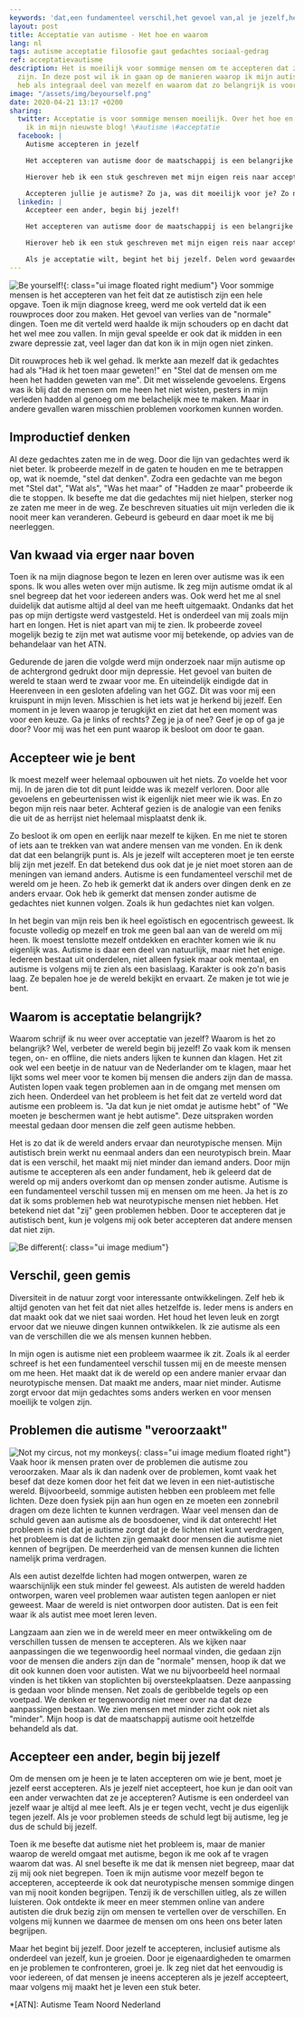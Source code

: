 ```yaml
---
keywords: 'dat,een fundamenteel verschil,het gevoel van,al je jezelf,heel normaal vinden'
layout: post
title: Acceptatie van autisme - Het hoe en waarom
lang: nl
tags: autisme acceptatie filosofie gaut gedachtes sociaal-gedrag
ref: acceptatievautisme
description: Het is moeilijk voor sommige mensen om te accepteren dat ze autistisch
  zijn. In deze post wil ik in gaan op de manieren waarop ik mijn autisme geaccepteerd
  heb als integraal deel van mezelf en waarom dat zo belangrijk is voor me.
image: "/assets/img/beyourself.png"
date: 2020-04-21 13:17 +0200
sharing:
  twitter: Acceptatie is voor sommige mensen moeilijk. Over het hoe en waarom schrijf
    ik in mijn nieuwste blog! \#autisme \#acceptatie
  facebook: |
    Autisme accepteren in jezelf

    Het accepteren van autisme door de maatschappij is een belangrijke reden om er over te schrijven in mijn ogen. Het is echter niet het begin. Verbeter de wereld, begin bij jezelf! Maar waarom is dit zo belangrijk? Wat heb ik gedaan om mijn autisme te accepteren?

    Hierover heb ik een stuk geschreven met mijn eigen reis naar acceptatie. Over het hoe en waarom het zo belangrijk is geweest voor mij en waarom ik denk dat het belangrijk is voor iedereen.

    Accepteren jullie je autisme? Zo ja, was dit moeilijk voor je? Zo nee, wat houd je tegen?
  linkedin: |
    Accepteer een ander, begin bij jezelf!

    Het accepteren van autisme door de maatschappij is een belangrijke reden om er over te schrijven in mijn ogen. Het is echter niet het begin. Verbeter de wereld, begin bij jezelf! Maar waarom is dit zo belangrijk? Wat heb ik gedaan om mijn autisme en mezelf te accepteren?

    Hierover heb ik een stuk geschreven met mijn eigen reis naar acceptatie. Over het hoe en waarom het zo belangrijk is geweest voor mij en waarom ik denk dat het belangrijk is voor iedereen.

    Als je acceptatie wilt, begint het bij jezelf. Delen word gewaardeerd!
---
```

![Be yourself!](/assets/img/beyourself.png){: class="ui image floated right medium"}
Voor sommige mensen is het accepteren van het feit dat ze autistisch zijn een hele opgave. Toen ik mijn diagnose kreeg, werd me ook verteld dat ik een rouwproces door zou maken. Het gevoel van verlies van de "normale" dingen. Toen me dit verteld werd haalde ik mijn schouders op en dacht dat het wel mee zou vallen. In mijn geval speelde er ook dat ik midden in een zware depressie zat, veel lager dan dat kon ik in mijn ogen niet zinken.

Dit rouwproces heb ik wel gehad. Ik merkte aan mezelf dat ik gedachtes had als "Had ik het toen maar geweten!" en "Stel dat de mensen om me heen het hadden geweten van me". Dit met wisselende gevoelens. Ergens was ik blij dat de mensen om me heen het niet wisten, pesters in mijn verleden hadden al genoeg om me belachelijk mee te maken. Maar in andere gevallen waren misschien problemen voorkomen kunnen worden.

## Improductief denken

Al deze gedachtes zaten me in de weg. Door die lijn van gedachtes werd ik niet beter. Ik probeerde mezelf in de gaten te houden en me te betrappen op, wat ik noemde, "stel dat denken". Zodra een gedachte van me begon met "Stel dat", "Wat als", "Was het maar" of "Hadden ze maar" probeerde ik die te stoppen. Ik besefte me dat die gedachtes mij niet hielpen, sterker nog ze zaten me meer in de weg. Ze beschreven situaties uit mijn verleden die ik nooit meer kan veranderen. Gebeurd is gebeurd en daar moet ik me bij neerleggen.

## Van kwaad via erger naar boven

Toen ik na mijn diagnose begon te lezen en leren over autisme was ik een spons. Ik wou alles weten over mijn autisme. Ik zeg mijn autisme omdat ik al snel begreep dat het voor iedereen anders was. Ook werd het me al snel duidelijk dat autisme altijd al deel van me heeft uitgemaakt. Ondanks dat het pas op mijn dertigste werd vastgesteld. Het is onderdeel van mij zoals mijn hart en longen. Het is niet apart van mij te zien. Ik probeerde zoveel mogelijk bezig te zijn met wat autisme voor mij betekende, op advies van de behandelaar van het ATN.

Gedurende de jaren die volgde werd mijn onderzoek naar mijn autisme op de achtergrond gedrukt door mijn depressie. Het gevoel van buiten de wereld te staan werd te zwaar voor me. En uiteindelijk eindigde dat in Heerenveen in een gesloten afdeling van het GGZ. Dit was voor mij een kruispunt in mijn leven. Misschien is het iets wat je herkend bij jezelf. Een moment in je leven waarop je terugkijkt en ziet dat het een moment was voor een keuze. Ga je links of rechts? Zeg je ja of nee? Geef je op of ga je door? Voor mij was het een punt waarop ik besloot om door te gaan.

## Accepteer wie je bent

Ik moest mezelf weer helemaal opbouwen uit het niets. Zo voelde het voor mij. In de jaren die tot dit punt leidde was ik mezelf verloren. Door alle gevoelens en gebeurtenissen wist ik eigenlijk niet meer wie ik was. En zo begon mijn reis naar beter. Achteraf gezien is de analogie van een feniks die uit de as herrijst niet helemaal misplaatst denk ik.

Zo besloot ik om open en eerlijk naar mezelf te kijken. En me niet te storen of iets aan te trekken van wat andere mensen van me vonden. En ik denk dat dat een belangrijk punt is. Als je jezelf wilt accepteren moet je ten eerste blij zijn met jezelf. En dat betekend dus ook dat je je niet moet storen aan de meningen van iemand anders. Autisme is een fundamenteel verschil met de wereld om je heen. Zo heb ik gemerkt dat ik anders over dingen denk en ze anders ervaar. Ook heb ik gemerkt dat mensen zonder autisme de gedachtes niet kunnen volgen. Zoals ik hun gedachtes niet kan volgen.

In het begin van mijn reis ben ik heel egoïstisch en egocentrisch geweest. Ik focuste volledig op mezelf en trok me geen bal aan van de wereld om mij heen. Ik moest tenslotte mezelf ontdekken en erachter komen wie ik nu eigenlijk was. Autisme is daar een deel van natuurlijk, maar niet het enige. Iedereen bestaat uit onderdelen, niet alleen fysiek maar ook mentaal, en autisme is volgens mij te zien als een basislaag. Karakter is ook zo'n basis laag. Ze bepalen hoe je de wereld bekijkt en ervaart. Ze maken je tot wie je bent.

## Waarom is acceptatie belangrijk?

Waarom schrijf ik nu weer over acceptatie van jezelf? Waarom is het zo belangrijk? Wel, verbeter de wereld begin bij jezelf! Zo vaak kom ik mensen tegen, on- en offline, die niets anders lijken te kunnen dan klagen. Het zit ook wel een beetje in de natuur van de Nederlander om te klagen, maar het lijkt soms wel meer voor te komen bij mensen die anders zijn dan de massa. Autisten lopen vaak tegen problemen aan in de omgang met mensen om zich heen. Onderdeel van het probleem is het feit dat ze verteld word dat autisme een probleem is. "Ja dat kun je niet omdat je autisme hebt" of "We moeten je beschermen want je hebt autisme". Deze uitspraken worden meestal gedaan door mensen die zelf geen autisme hebben.

Het is zo dat ik de wereld anders ervaar dan neurotypische mensen. Mijn autistisch brein werkt nu eenmaal anders dan een neurotypisch brein. Maar dat is een verschil, het maakt mij niet minder dan iemand anders. Door mijn autisme te accepteren als een ander fundament, heb ik geleerd dat de wereld op mij anders overkomt dan op mensen zonder autisme. Autisme is een fundamenteel verschil tussen mij en mensen om me heen. Ja het is zo dat ik soms problemen heb wat neurotypische mensen niet hebben. Het betekend niet dat "zij" geen problemen hebben. Door te accepteren dat je autistisch bent, kun je volgens mij ook beter accepteren dat andere mensen dat niet zijn.

![Be different](/assets/img/bediffbeequal.jpeg){: class="ui image medium"}
## Verschil, geen gemis

Diversiteit in de natuur zorgt voor interessante ontwikkelingen. Zelf heb ik altijd genoten van het feit dat niet alles hetzelfde is. Ieder mens is anders en dat maakt ook dat we niet saai worden. Het houd het leven leuk en zorgt ervoor dat we nieuwe dingen kunnen ontwikkelen. Ik zie autisme als een van de verschillen die we als mensen kunnen hebben.

In mijn ogen is autisme niet een probleem waarmee ik zit. Zoals ik al eerder schreef is het een fundamenteel verschil tussen mij en de meeste mensen om me heen. Het maakt dat ik de wereld op een andere manier ervaar dan neurotypische mensen. Dat maakt me anders, maar niet minder. Autisme zorgt ervoor dat mijn gedachtes soms anders werken en voor mensen moeilijk te volgen zijn.

## Problemen die autisme "veroorzaakt"
![Not my circus, not my monkeys](/assets/img/notmycircus.jpg){: class="ui image medium floated right"}
Vaak hoor ik mensen praten over de problemen die autisme zou veroorzaken. Maar als ik dan nadenk over de problemen, komt vaak het besef dat deze komen door het feit dat we leven in een niet-autistische wereld. Bijvoorbeeld, sommige autisten hebben een probleem met felle lichten. Deze doen fysiek pijn aan hun ogen en ze moeten een zonnebril dragen om deze lichten te kunnen verdragen. Waar veel mensen dan de schuld geven aan autisme als de boosdoener, vind ik dat onterecht! Het probleem is niet dat je autisme zorgt dat je de lichten niet kunt verdragen, het probleem is dat de lichten zijn gemaakt door mensen die autisme niet kennen of begrijpen. De meerderheid van de mensen kunnen die lichten namelijk prima verdragen.

Als een autist dezelfde lichten had mogen ontwerpen, waren ze waarschijnlijk een stuk minder fel geweest. Als autisten de wereld hadden ontworpen, waren veel problemen waar autisten tegen aanlopen er niet geweest. Maar de wereld is niet ontworpen door autisten. Dat is een feit waar ik als autist mee moet leren leven.

Langzaam aan zien we in de wereld meer en meer ontwikkeling om de verschillen tussen de mensen te accepteren. Als we kijken naar aanpassingen die we tegenwoordig heel normaal vinden, die gedaan zijn voor de mensen die anders zijn dan de "normale" mensen, hoop ik dat we dit ook kunnen doen voor autisten. Wat we nu bijvoorbeeld heel normaal vinden is het tikken van stoplichten bij oversteekplaatsen. Deze aanpassing is gedaan voor blinde mensen. Net zoals de geribbelde tegels op een voetpad. We denken er tegenwoordig niet meer over na dat deze aanpassingen bestaan. We zien mensen met minder zicht ook niet als "minder". Mijn hoop is dat de maatschappij autisme ooit hetzelfde behandeld als dat.

## Accepteer een ander, begin bij jezelf

Om de mensen om je heen je te laten accepteren om wie je bent, moet je jezelf eerst accepteren. Als je jezelf niet accepteert, hoe kun je dan ooit van een ander verwachten dat ze je accepteren? Autisme is een onderdeel van jezelf waar je altijd al mee leeft. Als je er tegen vecht, vecht je dus eigenlijk tegen jezelf. Als je voor problemen steeds de schuld legt bij autisme, leg je dus de schuld bij jezelf.

Toen ik me besefte dat autisme niet het probleem is, maar de manier waarop de wereld omgaat met autisme, begon ik me ook af te vragen waarom dat was. Al snel besefte ik me dat ik mensen niet begreep, maar dat zij mij ook niet begrepen. Toen ik mijn autisme voor mezelf begon te accepteren, accepteerde ik ook dat neurotypische mensen sommige dingen van mij nooit konden begrijpen. Tenzij ik de verschillen uitleg, als ze willen luisteren. Ook ontdekte ik meer en meer stemmen online van andere autisten die druk bezig zijn om mensen te vertellen over de verschillen. En volgens mij kunnen we daarmee de mensen om ons heen ons beter laten begrijpen.

Maar het begint bij jezelf. Door jezelf te accepteren, inclusief autisme als onderdeel van jezelf, kun je groeien. Door je eigenaardigheden te omarmen en je problemen te confronteren, groei je. Ik zeg niet dat het eenvoudig is voor iedereen, of dat mensen je ineens accepteren als je jezelf accepteert, maar volgens mij maakt het je leven een stuk beter.

*[ATN]: Autisme Team Noord Nederland
